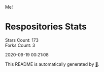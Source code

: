 Me!

# Respositories Stats
Stars Count: 173  
Forks Count: 3

2020-09-19 00:21:08  

This README is automatically generated by [🐰](https://github.com/rnitta/rnitta).
